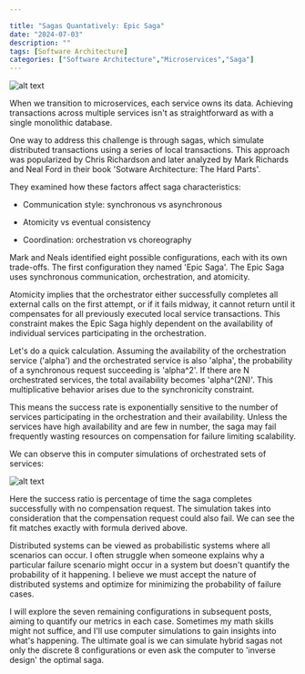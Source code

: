 ```yaml
---

title: "Sagas Quantatively: Epic Saga"
date: "2024-07-03"
description: ""
tags: [Software Architecture]
categories: ["Software Architecture","Microservices","Saga"]
---
```


![alt text](/images/saga/epic-saga.png)

When we transition to microservices, each service owns its data. Achieving transactions across multiple services isn't as straightforward as with a single monolithic database.

One way to address this challenge is through sagas, which simulate distributed transactions using a series of local transactions. This approach was popularized by Chris Richardson and later analyzed by Mark Richards and Neal Ford in their book 'Sotware Architecture: The Hard Parts'.

They examined how these factors affect saga characteristics:  

- Communication style: synchronous vs asynchronous

- Atomicity vs eventual consistency

- Coordination: orchestration vs choreography  

Mark and Neals identified eight possible configurations, each with its own trade-offs. The first configuration they named 'Epic Saga'. The Epic Saga uses synchronous communication, orchestration, and atomicity.

Atomicity implies that the orchestrator either successfully completes all external calls on the first attempt, or if it fails midway, it cannot return until it compensates for all previously executed local service transactions. This constraint makes the Epic Saga highly dependent on the availability of individual services participating in the orchestration.

  Let's do a quick calculation. Assuming the availability of the orchestration service ('alpha') and the orchestrated service is also 'alpha', the probability of a synchronous request succeeding is 'alpha^2'. If there are N orchestrated services, the total availability becomes 'alpha^(2N)'. This multiplicative behavior arises due to the synchronicity constraint.  

This means the success rate is exponentially sensitive to the number of services participating in the orchestration and their availability. Unless the services have high availability and are few in number, the saga may fail frequently wasting resources on compensation for failure limiting scalability.

 We can observe this in computer simulations of orchestrated sets of services:

 ![alt text](/images/saga/epic-saga-success-ratio.png)

Here the success ratio is percentage of time the saga completes successfully with no compensation request.  The simulation takes into consideration that the compensation request could also fail.  We can see the fit matches exactly with formula derived above.

 Distributed systems can be viewed as probabilistic systems where all scenarios can occur. I often struggle when someone explains why a particular failure scenario might occur in a system but doesn't quantify the probability of it happening. I believe we must accept the nature of distributed systems and optimize for minimizing the probability of failure cases.

 I will explore the seven remaining configurations in subsequent posts, aiming to quantify our metrics in each case. Sometimes my math skills might not suffice, and I'll use computer simulations to gain insights into what's happening.  The ultimate goal is we can simulate hybrid sagas not only the discrete 8 configurations or even ask the computer to 'inverse design' the optimal saga.
